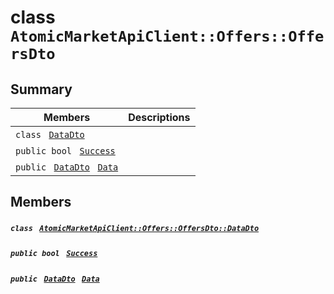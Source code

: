 # class `AtomicMarketApiClient::Offers::OffersDto` 

## Summary

 Members                                | Descriptions                                
----------------------------------------|---------------------------------------------
`class ` [`DataDto`](.github/workflows/documentation/md/AtomicMarketApiClient--Offers--OffersDto--DataDto.md#class_atomic_market_api_client_1_1_offers_1_1_offers_dto_1_1_data_dto)        | 
`public bool ` [`Success`](#class_atomic_market_api_client_1_1_offers_1_1_offers_dto_1a506fb037fbb6bfe8f254c021a2c3cfac) | 
`public ` [`DataDto`](.github/workflows/documentation/md/AtomicMarketApiClient--Offers--OffersDto--DataDto.md#class_atomic_market_api_client_1_1_offers_1_1_offers_dto_1_1_data_dto)` ` [`Data`](#class_atomic_market_api_client_1_1_offers_1_1_offers_dto_1a6ed89521b3da4f30d2ab82c36d0afd13) | 

## Members

##### `class ` [`AtomicMarketApiClient::Offers::OffersDto::DataDto`](.github/workflows/documentation/md/AtomicMarketApiClient--Offers--OffersDto--DataDto.md#class_atomic_market_api_client_1_1_offers_1_1_offers_dto_1_1_data_dto) 

##### `public bool ` [`Success`](#class_atomic_market_api_client_1_1_offers_1_1_offers_dto_1a506fb037fbb6bfe8f254c021a2c3cfac) 

##### `public ` [`DataDto`](.github/workflows/documentation/md/AtomicMarketApiClient--Offers--OffersDto--DataDto.md#class_atomic_market_api_client_1_1_offers_1_1_offers_dto_1_1_data_dto)` ` [`Data`](#class_atomic_market_api_client_1_1_offers_1_1_offers_dto_1a6ed89521b3da4f30d2ab82c36d0afd13) 

